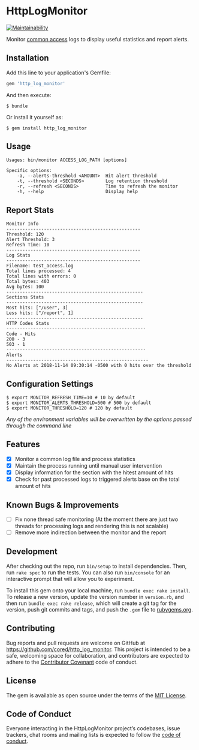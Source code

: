 # HttpLogMonitor

[![Maintainability](https://api.codeclimate.com/v1/badges/619b0bf79440ca90106d/maintainability)](https://codeclimate.com/github/cored/http_log_monitor/maintainability)

Monitor [common access](https://httpd.apache.org/docs/1.3/logs.html) logs to display useful statistics and report alerts.

## Installation

Add this line to your application's Gemfile:

```ruby
gem 'http_log_monitor'
```

And then execute:

    $ bundle

Or install it yourself as:

    $ gem install http_log_monitor

## Usage

```
Usages: bin/monitor ACCESS_LOG_PATH [options]

Specific options:
    -a, --alerts-threshold <AMOUNT>  Hit alert threshold
    -t, --threshold <SECONDS>        Log retention threshold
    -r, --refresh <SECONDS>          Time to refresh the monitor
    -h, --help                       Display help
```

## Report Stats

```
Monitor Info
--------------------------------------------------
Threshold: 120
Alert Threshold: 3
Refresh Time: 10
--------------------------------------------------
Log Stats
--------------------------------------------------
Filename: test_access.log
Total lines processed: 4
Total lines with errors: 0
Total bytes: 403
Avg bytes: 100
---------------------------------------------------
Sections Stats
---------------------------------------------------
Most hits: ["/user", 3]
Less hits: ["/report", 1]
---------------------------------------------------
HTTP Codes Stats
----------------------------------------------------
Code - Hits
200 - 3
503 - 1
----------------------------------------------------
Alerts
-----------------------------------------------------
No Alerts at 2018-11-14 09:30:14 -0500 with 0 hits over the threshold
```

## Configuration Settings

```
$ export MONITOR_REFRESH_TIME=10 # 10 by default
$ export MONITOR_ALERTS_THRESHOLD=500 # 500 by default
$ export MONITOR_THRESHOLD=120 # 120 by default
```

*Any of the environment variables will be overwritten by the options passed
through the command line*

## Features

- [x] Monitor a common log file and process statistics
- [x] Maintain the process running until manual user intervention
- [x] Display information for the section with the hitest amount of hits
- [x] Check for past processed logs to triggered alerts base on the total amount of
hits

## Known Bugs & Improvements

- [ ] Fix none thread safe monitoring (At the moment there are just two threads
for processing logs and rendering this is not scalable)
- [ ] Remove more indirection between the monitor and the report

## Development

After checking out the repo, run `bin/setup` to install dependencies. Then, run `rake spec` to run the tests. You can also run `bin/console` for an interactive prompt that will allow you to experiment.

To install this gem onto your local machine, run `bundle exec rake install`. To release a new version, update the version number in `version.rb`, and then run `bundle exec rake release`, which will create a git tag for the version, push git commits and tags, and push the `.gem` file to [rubygems.org](https://rubygems.org).

## Contributing

Bug reports and pull requests are welcome on GitHub at https://github.com/cored/http_log_monitor. This project is intended to be a safe, welcoming space for collaboration, and contributors are expected to adhere to the [Contributor Covenant](http://contributor-covenant.org) code of conduct.

## License

The gem is available as open source under the terms of the [MIT License](https://opensource.org/licenses/MIT).

## Code of Conduct

Everyone interacting in the HttpLogMonitor project’s codebases, issue trackers, chat rooms and mailing lists is expected to follow the [code of conduct](https://github.com/cored/http_log_monitor/blob/master/CODE_OF_CONDUCT.md).
